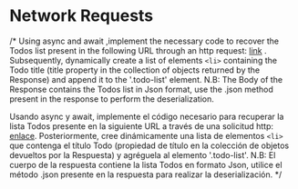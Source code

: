 # Network Requests
/*
Using async and await ,implement the necessary code to recover the Todos list present in the following URL through an http request: [link](https://jsonplaceholder.typicode.com/todos) . Subsequently, dynamically create a list of elements `<li>` containing the Todo title (title property in the collection of objects returned by the Response) and append it to the '.todo-list' element.
N.B: The Body of the Response contains the Todos list in Json format, use the .json method present in the response to perform the deserialization.


Usando async y await, implemente el código necesario para recuperar la lista Todos presente en la siguiente URL a través de una solicitud http: [enlace](https://jsonplaceholder.typicode.com/todos). Posteriormente, cree dinámicamente una lista de elementos `<li>` que contenga el título Todo (propiedad de título en la colección de objetos devueltos por la Respuesta) y agréguela al elemento '.todo-list'.
N.B: El cuerpo de la respuesta contiene la lista Todos en formato Json, utilice el método .json presente en la respuesta para realizar la deserialización. */